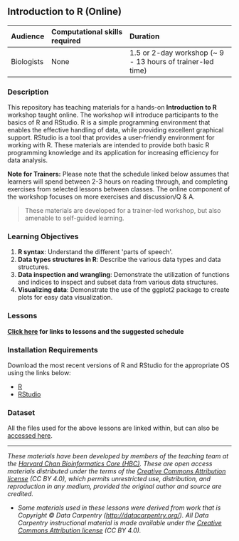 ## Introduction to R (Online)

| Audience | Computational skills required | Duration |
:----------|:-------------|:----------|
| Biologists | None | 1.5 or 2-day workshop (~ 9 - 13 hours of trainer-led time)|

### Description
This repository has teaching materials for a hands-on **Introduction to R** workshop taught online. The workshop will introduce participants to the basics of R and RStudio. R is a simple programming environment that enables the effective handling of data, while providing excellent graphical support. RStudio is a tool that provides a user-friendly environment for working with R. These materials are intended to provide both basic R programming knowledge and its application for increasing efficiency for data analysis. 

**Note for Trainers:** Please note that the schedule linked below assumes that learners will spend between 2-3 hours on reading through, and completing exercises from selected lessons between classes. The online component of the workshop focuses on more exercises and discussion/Q & A.

> These materials are developed for a trainer-led workshop, but also amenable to self-guided learning.

### Learning Objectives

1. **R syntax**: Understand the different 'parts of speech'.
2. **Data types structures in R**: Describe the various data types and data structures.
3. **Data inspection and wrangling**: Demonstrate the utilization of functions and indices to inspect and subset data from various data structures.
4. **Visualizing data**: Demonstrate the use of the ggplot2 package to create plots for easy data visualization.

### Lessons
**[Click here](schedules/workshop_schedule.md) for links to lessons and the suggested schedule**

### Installation Requirements

Download the most recent versions of R and RStudio for the appropriate OS using the links below:

 - [R](https://cran.r-project.org/) 
 - [RStudio](https://www.rstudio.com/products/rstudio/download/#download)

### Dataset

All the files used for the above lessons are linked within, but can also be [accessed here](https://github.com/hbctraining/Intro-to-R-with-DGE/tree/master/data).

---
*These materials have been developed by members of the teaching team at the [Harvard Chan Bioinformatics Core (HBC)](http://bioinformatics.sph.harvard.edu/). These are open access materials distributed under the terms of the [Creative Commons Attribution license](https://creativecommons.org/licenses/by/4.0/) (CC BY 4.0), which permits unrestricted use, distribution, and reproduction in any medium, provided the original author and source are credited.*

* *Some materials used in these lessons were derived from work that is Copyright © Data Carpentry (http://datacarpentry.org/). 
All Data Carpentry instructional material is made available under the [Creative Commons Attribution license](https://creativecommons.org/licenses/by/4.0/) (CC BY 4.0).*
